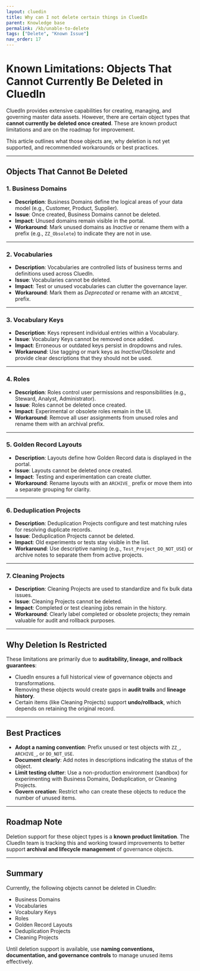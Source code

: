```yaml
---
layout: cluedin
title: Why can I not delete certain things in CluedIn
parent: Knowledge base
permalink: /kb/unable-to-delete
tags: ["Delete", "Known Issue"]
nav_order: 17
---
```


# Known Limitations: Objects That Cannot Currently Be Deleted in CluedIn

CluedIn provides extensive capabilities for creating, managing, and governing master data assets. However, there are certain object types that **cannot currently be deleted once created**. These are known product limitations and are on the roadmap for improvement.

This article outlines what those objects are, why deletion is not yet supported, and recommended workarounds or best practices.

---

## Objects That Cannot Be Deleted

### 1. Business Domains
- **Description**: Business Domains define the logical areas of your data model (e.g., Customer, Product, Supplier).
- **Issue**: Once created, Business Domains cannot be deleted.  
- **Impact**: Unused domains remain visible in the portal.  
- **Workaround**: Mark unused domains as *Inactive* or rename them with a prefix (e.g., `ZZ_Obsolete`) to indicate they are not in use.

---

### 2. Vocabularies
- **Description**: Vocabularies are controlled lists of business terms and definitions used across CluedIn.  
- **Issue**: Vocabularies cannot be deleted.  
- **Impact**: Test or unused vocabularies can clutter the governance layer.  
- **Workaround**: Mark them as *Deprecated* or rename with an `ARCHIVE_` prefix.

---

### 3. Vocabulary Keys
- **Description**: Keys represent individual entries within a Vocabulary.  
- **Issue**: Vocabulary Keys cannot be removed once added.  
- **Impact**: Erroneous or outdated keys persist in dropdowns and rules.  
- **Workaround**: Use tagging or mark keys as *Inactive/Obsolete* and provide clear descriptions that they should not be used.

---

### 4. Roles
- **Description**: Roles control user permissions and responsibilities (e.g., Steward, Analyst, Administrator).  
- **Issue**: Roles cannot be deleted once created.  
- **Impact**: Experimental or obsolete roles remain in the UI.  
- **Workaround**: Remove all user assignments from unused roles and rename them with an archival prefix.

---

### 5. Golden Record Layouts
- **Description**: Layouts define how Golden Record data is displayed in the portal.  
- **Issue**: Layouts cannot be deleted once created.  
- **Impact**: Testing and experimentation can create clutter.  
- **Workaround**: Rename layouts with an `ARCHIVE_` prefix or move them into a separate grouping for clarity.

---

### 6. Deduplication Projects
- **Description**: Deduplication Projects configure and test matching rules for resolving duplicate records.  
- **Issue**: Deduplication Projects cannot be deleted.  
- **Impact**: Old experiments or tests stay visible in the list.  
- **Workaround**: Use descriptive naming (e.g., `Test_Project_DO_NOT_USE`) or archive notes to separate them from active projects.

---

### 7. Cleaning Projects
- **Description**: Cleaning Projects are used to standardize and fix bulk data issues.  
- **Issue**: Cleaning Projects cannot be deleted.  
- **Impact**: Completed or test cleaning jobs remain in the history.  
- **Workaround**: Clearly label completed or obsolete projects; they remain valuable for audit and rollback purposes.

---

## Why Deletion Is Restricted

These limitations are primarily due to **auditability, lineage, and rollback guarantees**:
- CluedIn ensures a full historical view of governance objects and transformations.
- Removing these objects would create gaps in **audit trails** and **lineage history**.
- Certain items (like Cleaning Projects) support **undo/rollback**, which depends on retaining the original record.

---

## Best Practices

- **Adopt a naming convention**: Prefix unused or test objects with `ZZ_`, `ARCHIVE_`, or `DO_NOT_USE`.  
- **Document clearly**: Add notes in descriptions indicating the status of the object.  
- **Limit testing clutter**: Use a non-production environment (sandbox) for experimenting with Business Domains, Deduplication, or Cleaning Projects.  
- **Govern creation**: Restrict who can create these objects to reduce the number of unused items.

---

## Roadmap Note

Deletion support for these object types is a **known product limitation**. The CluedIn team is tracking this and working toward improvements to better support **archival and lifecycle management** of governance objects.

---

## Summary

Currently, the following objects cannot be deleted in CluedIn:
- Business Domains  
- Vocabularies  
- Vocabulary Keys  
- Roles  
- Golden Record Layouts  
- Deduplication Projects  
- Cleaning Projects  

Until deletion support is available, use **naming conventions, documentation, and governance controls** to manage unused items effectively.


